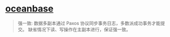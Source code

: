 # [oceanbase](https://oceanbase.alipay.com/)

> 强一致: 数据多副本通过 Paxos 协议同步事务日志，多数派成功事务才能提交。
> 缺省情况下读、写操作在主副本进行，保证强一致。